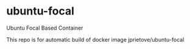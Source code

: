 # ubuntu-focal
Ubuntu Focal Based Container

This repo is for automatic build of docker image jprietove/ubuntu-focal
